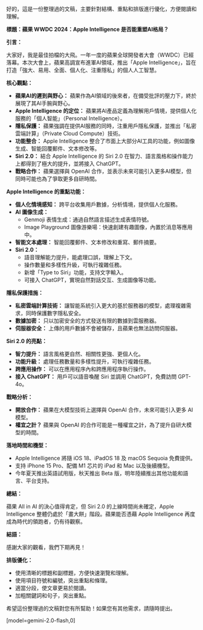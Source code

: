 好的，這是一份整理過的文稿，主要針對結構、重點和排版進行優化，方便閱讀和理解。

**標題：蘋果 WWDC 2024：Apple Intelligence 是否能重塑AI格局？**

**引言：**

大家好，我是最佳拍檔的大飛。一年一度的蘋果全球開發者大會（WWDC）已經落幕。本次大會上，蘋果高調宣布進軍AI領域，推出「Apple Intelligence」，旨在打造「強大、易用、全面、個人化、注重隱私」的個人人工智慧。

**核心觀點：**

*   **蘋果AI的遲到與野心：** 蘋果作為AI領域的後來者，在備受批評的壓力下，終於展現了其AI手腕與野心。
*   **Apple Intelligence 的定位：** 蘋果將AI產品定義為理解用戶情境，提供個人化服務的「個人智能」（Personal Intelligence）。
*   **隱私保護：** 蘋果強調在提供AI服務的同時，注重用戶隱私保護，並推出「私密雲端計算」（Private Cloud Compute）技術。
*   **功能整合：** Apple Intelligence 整合了市面上大部分AI工具的功能，例如圖像生成、智能回覆郵件、文本修改等。
*   **Siri 2.0：** 結合 Apple Intelligence 的 Siri 2.0 在智力、語言風格和操作能力上都得到了極大的提升，並將接入 ChatGPT。
*   **戰略合作：** 蘋果選擇與 OpenAI 合作，並表示未來可能引入更多AI模型，但同時可能也為了爭取更多自研時間。

**Apple Intelligence 的重點功能：**

*   **個人化情境感知：** 跨平台收集用戶數據，分析情境，提供個人化服務。
*   **AI 圖像生成：**
    *   Genmoji 表情生成：通過自然語言描述生成表情符號。
    *   Image Playground 圖像游樂場：快速創建有趣圖像，內置於消息等應用中。
*   **智能文本處理：** 智能回覆郵件、文本修改和重寫、郵件摘要。
*   **Siri 2.0：**
    *   語音理解能力提升，能處理口誤，理解上下文。
    *   操作數量和多樣性升級，可執行複雜任務。
    *   新增「Type to Siri」功能，支持文字輸入。
    *   可接入 ChatGPT，實現自然對話交互、生成圖像等功能。

**隱私保護措施：**

*   **私密雲端計算技術：** 讓智能系統引入更大的基於服務器的模型，處理複雜需求，同時保護數字隱私安全。
*   **數據加密：** 只以加密安全的方式發送有限的數據到雲服務器。
*   **伺服器安全：** 上傳的用戶數據不會被儲存，且蘋果也無法訪問伺服器。

**Siri 2.0 的亮點：**

*   **智力提升：** 語言風格更自然、相關性更強、更個人化。
*   **功能升級：** 處理任務數量和多樣性提升，可執行複雜任務。
*   **跨應用操作：** 可以在應用程序內和跨應用程序執行操作。
*   **接入 ChatGPT：** 用戶可以語音喚醒 Siri 並調用 ChatGPT，免費訪問 GPT-4o。

**戰略分析：**

*   **開放合作：** 蘋果在大模型技術上選擇與 OpenAI 合作，未來可能引入更多 AI 模型。
*   **權宜之計？** 蘋果與 OpenAI 的合作可能是一種權宜之計，為了提升自研大模型的時間。

**落地時間和機型：**

*   Apple Intelligence 將隨 iOS 18、iPadOS 18 及 macOS Sequoia 免費提供。
*   支持 iPhone 15 Pro、配備 M1 芯片的 iPad 和 Mac 以及後續機型。
*   今年夏天推出英語試用版，秋天推出 Beta 版，明年陸續推出其他功能和語言、平台支持。

**總結：**

蘋果 All in AI 的決心值得肯定，但 Siri 2.0 的上線時間尚未確定，Apple Intelligence 整體仍處於「畫大餅」階段。蘋果能否憑藉 Apple Intelligence 再度成為時代的領跑者，仍有待觀察。

**結語：**

感謝大家的觀看，我們下期再見！

**排版優化：**

*   使用清晰的標題和副標題，方便快速瀏覽和理解。
*   使用項目符號和編號，突出重點和條理。
*   適當分段，使文章更易於閱讀。
*   加粗關鍵詞和句子，突出重點。

希望這份整理過的文稿對您有所幫助！如果您有其他需求，請隨時提出。

[model=gemini-2.0-flash,0]
